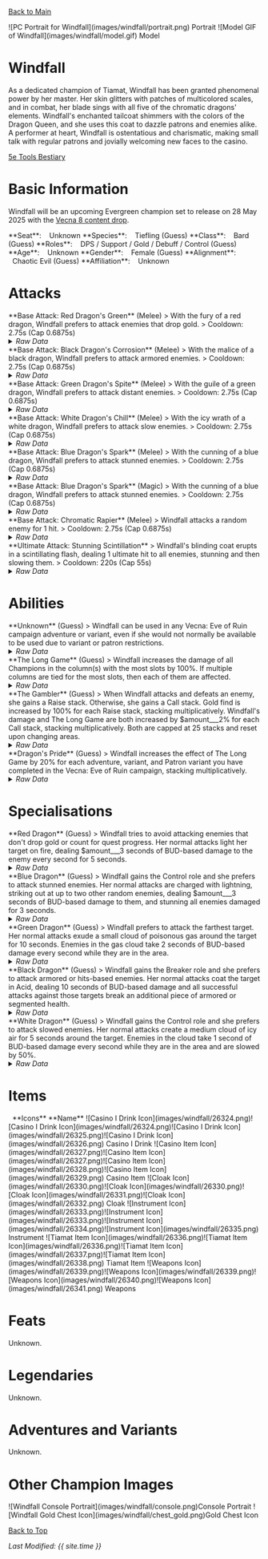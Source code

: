 [Back to Main](index.md)

<span class="championPortraitsRow">
    <span class="championPortraitsColumn">
        <span class="championPortraitsImage">
            ![PC Portrait for Windfall](images/windfall/portrait.png)
        </span>
        <span>
        Portrait
        </span>
    </span>
    <span class="championPortraitsColumn">
        <span class="championPortraitsImage">
            ![Model GIF of Windfall](images/windfall/model.gif)
        </span>
        <span>
        Model
        </span>
    </span>
</span>

# Windfall

As a dedicated champion of Tiamat, Windfall has been granted phenomenal power by her master. Her skin glitters with patches of multicolored scales, and in combat, her blade sings with all five of the chromatic dragons' elements. Windfall's enchanted tailcoat shimmers with the colors of the Dragon Queen, and she uses this coat to dazzle patrons and enemies alike.  
A performer at heart, Windfall is ostentatious and charismatic, making small talk with regular patrons and jovially welcoming new faces to the casino.

[5e Tools Bestiary](https://5e.tools/bestiary/windfall-veor.html)

# Basic Information

Windfall will be an upcoming Evergreen champion set to release on 28 May 2025 with the [Vecna 8 content drop](contentdrops.md#vecna-8---28-may-2025).

<span class="champStatsTableColumn">
    <span class="champStatsTableRow">
        <span class="champStatsTableInfoHeader">
            <span style="margin-right:4px;">**Seat**:</span>
        </span>
        <span class="champStatsTableInfoSmall">
            <span style="margin-left:8px;">Unknown</span>
        </span>
    </span>
    <span class="champStatsTableRow">
        <span class="champStatsTableInfoHeader">
            <span style="margin-right:4px;">**Species**:</span>
        </span>
        <span class="champStatsTableInfoSmall">
            <span style="margin-left:8px;">Tiefling (Guess)</span>
        </span>
    </span>
    <span class="champStatsTableRow">
        <span class="champStatsTableInfoHeader">
            <span style="margin-right:4px;">**Class**:</span>
        </span>
        <span class="champStatsTableInfoSmall">
            <span style="margin-left:8px;">Bard (Guess)</span>
        </span>
    </span>
    <span class="champStatsTableRow">
        <span class="champStatsTableInfoHeader">
            <span style="margin-right:4px;">**Roles**:</span>
        </span>
        <span class="champStatsTableInfoSmall">
            <span style="margin-left:8px;">DPS / Support / Gold / Debuff / Control (Guess)</span>
        </span>
    </span>
    <span class="champStatsTableRow">
        <span class="champStatsTableInfoHeader">
            <span style="margin-right:4px;">**Age**:</span>
        </span>
        <span class="champStatsTableInfoSmall">
            <span style="margin-left:8px;">Unknown</span>
        </span>
    </span>
    <span class="champStatsTableRow">
        <span class="champStatsTableInfoHeader">
            <span style="margin-right:4px;">**Gender**:</span>
        </span>
        <span class="champStatsTableInfoSmall">
            <span style="margin-left:8px;">Female (Guess)</span>
        </span>
    </span>
    <span class="champStatsTableRow">
        <span class="champStatsTableInfoHeader">
            <span style="margin-right:4px;">**Alignment**:</span>
        </span>
        <span class="champStatsTableInfoSmall">
            <span style="margin-left:8px;">Chaotic Evil (Guess)</span>
        </span>
    </span>
    <span class="champStatsTableRow">
        <span class="champStatsTableInfoHeader">
            <span style="margin-right:4px;">**Affiliation**:</span>
        </span>
        <span class="champStatsTableInfoSmall">
            <span style="margin-left:8px;">Unknown</span>
        </span>
    </span>
</span>

# Attacks

<div markdown="1" class="abilityBorder"><div markdown="1" class="abilityBorderInner">
**Base Attack: Red Dragon's Green** (Melee)
> With the fury of a red dragon, Windfall prefers to attack enemies that drop gold.  
> Cooldown: 2.75s (Cap 0.6875s)
<details><summary><em>Raw Data</em></summary>
<p>
<pre>
{
    "id": 846,
    "name": "Red Dragon's Greed",
    "description": "With the fury of a red dragon, Windfall prefers to attack enemies that drop gold.",
    "long_description": "",
    "graphic_id": 0,
    "target": "avoid_filler_or_random",
    "num_targets": 1,
    "aoe_radius": 0,
    "damage_modifier": 1,
    "cooldown": 2.75,
    "animations": [
        {
            "type": "melee_attack",
            "target_offset_x": -34,
            "damage_frame": 2,
            "jump_sound": 30,
            "sound_frames": {
                "2": 154
            }
        }
    ],
    "tags": [
        "melee"
    ],
    "damage_types": [
        "melee"
    ]
}
</pre>
</p>
</details>
</div></div>

<div markdown="1" class="abilityBorder"><div markdown="1" class="abilityBorderInner">
**Base Attack: Black Dragon's Corrosion** (Melee)
> With the malice of a black dragon, Windfall prefers to attack armored enemies.  
> Cooldown: 2.75s (Cap 0.6875s)
<details><summary><em>Raw Data</em></summary>
<p>
<pre>
{
    "id": 848,
    "name": "Black Dragon's Corrosion",
    "description": "With the malice of a black dragon, Windfall prefers to attack armored enemies.",
    "long_description": "",
    "graphic_id": 0,
    "target": "armored_and_hits_or_random",
    "num_targets": 1,
    "aoe_radius": 0,
    "damage_modifier": 1,
    "cooldown": 2.75,
    "animations": [
        {
            "type": "melee_attack",
            "target_offset_x": -34,
            "damage_frame": 2,
            "jump_sound": 30,
            "sound_frames": {
                "2": 154
            },
            "effects_on_monsters": [
                {
                    "effect_string": "do_nothing,0",
                    "overlay": 26391
                }
            ]
        }
    ],
    "tags": [
        "melee"
    ],
    "damage_types": [
        "melee"
    ]
}
</pre>
</p>
</details>
</div></div>

<div markdown="1" class="abilityBorder"><div markdown="1" class="abilityBorderInner">
**Base Attack: Green Dragon's Spite** (Melee)
> With the guile of a green dragon, Windfall prefers to attack distant enemies.  
> Cooldown: 2.75s (Cap 0.6875s)
<details><summary><em>Raw Data</em></summary>
<p>
<pre>
{
    "id": 849,
    "name": "Green Dragon's Spite",
    "description": "With the guile of a green dragon, Windfall prefers to attack distant enemies.",
    "long_description": "",
    "graphic_id": 0,
    "target": "back",
    "num_targets": 1,
    "aoe_radius": 0,
    "damage_modifier": 1,
    "cooldown": 2.75,
    "animations": [
        {
            "type": "melee_attack",
            "target_offset_x": -34,
            "damage_frame": 2,
            "jump_sound": 30,
            "sound_frames": {
                "2": 154
            }
        }
    ],
    "tags": [
        "melee"
    ],
    "damage_types": [
        "melee"
    ]
}
</pre>
</p>
</details>
</div></div>

<div markdown="1" class="abilityBorder"><div markdown="1" class="abilityBorderInner">
**Base Attack: White Dragon's Chill** (Melee)
> With the icy wrath of a white dragon, Windfall prefers to attack slow enemies.  
> Cooldown: 2.75s (Cap 0.6875s)
<details><summary><em>Raw Data</em></summary>
<p>
<pre>
{
    "id": 852,
    "name": "White Dragon's Chill",
    "description": "With the icy wrath of a white dragon, Windfall prefers to attack slow enemies.",
    "long_description": "",
    "graphic_id": 0,
    "target": "slowed_or_random",
    "num_targets": 1,
    "aoe_radius": 0,
    "damage_modifier": 1,
    "cooldown": 2.75,
    "animations": [
        {
            "type": "melee_attack",
            "target_offset_x": -34,
            "damage_frame": 2,
            "jump_sound": 30,
            "sound_frames": {
                "2": 154
            }
        }
    ],
    "tags": [
        "melee"
    ],
    "damage_types": [
        "melee"
    ]
}
</pre>
</p>
</details>
</div></div>

<div markdown="1" class="abilityBorder"><div markdown="1" class="abilityBorderInner">
**Base Attack: Blue Dragon's Spark** (Melee)
> With the cunning of a blue dragon, Windfall prefers to attack stunned enemies.  
> Cooldown: 2.75s (Cap 0.6875s)
<details><summary><em>Raw Data</em></summary>
<p>
<pre>
{
    "id": 853,
    "name": "Blue Dragon's Spark",
    "description": "With the cunning of a blue dragon, Windfall prefers to attack stunned enemies.",
    "long_description": "",
    "graphic_id": 0,
    "target": "stunned_or_random",
    "num_targets": 1,
    "aoe_radius": 0,
    "damage_modifier": 1,
    "cooldown": 2.75,
    "animations": [
        {
            "type": "melee_attack",
            "damage_frame": 8,
            "stun_on_hit": 3,
            "return_to_formation": false,
            "chain_attack_id": 854,
            "chain_attack_can_target_same": false
        }
    ],
    "tags": [
        "melee"
    ],
    "damage_types": [
        "melee"
    ]
}
</pre>
</p>
</details>
</div></div>

<div markdown="1" class="abilityBorder"><div markdown="1" class="abilityBorderInner">
**Base Attack: Blue Dragon's Spark** (Magic)
> With the cunning of a blue dragon, Windfall prefers to attack stunned enemies.  
> Cooldown: 2.75s (Cap 0.6875s)
<details><summary><em>Raw Data</em></summary>
<p>
<pre>
{
    "id": 854,
    "name": "Blue Dragon's Spark",
    "description": "With the cunning of a blue dragon, Windfall prefers to attack stunned enemies.",
    "long_description": "",
    "graphic_id": 0,
    "target": "stunned_or_random",
    "num_targets": 1,
    "aoe_radius": 0,
    "damage_modifier": 0,
    "cooldown": 2.75,
    "animations": [
        {
            "type": "ranged_attack",
            "projectile": "chain_lightning",
            "require_targets_to_start": false,
            "jump_from_target": true,
            "shoot_frame": 1,
            "sound_frames": {
                "1": 169
            },
            "hit_sound": 133,
            "stun_on_hit": 3,
            "shoot_offset_x": 0,
            "shoot_offset_y": 0,
            "projectile_details": {
                "chain_targets": 1,
                "fixed_time_to_target": 0.15,
                "has_trail": false,
                "hit_effect_graphic": "Effect_Windfall_Lightning_Hit",
                "segment_graphics": [
                    "Effect_Windfall_Lightning_Segment1",
                    "Effect_Windfall_Lightning_Segment2",
                    "Effect_Windfall_Lightning_Segment3"
                ]
            },
            "bonus_damage_from": {
                "type": "seconds_of_bud",
                "amount": 1,
                "bud_override_upgrade_id": 17057,
                "bud_override_index": 2
            },
            "force_count_for_bud": false
        }
    ],
    "tags": [
        "ranged"
    ],
    "damage_types": [
        "magic"
    ]
}
</pre>
</p>
</details>
</div></div>

<div markdown="1" class="abilityBorder"><div markdown="1" class="abilityBorderInner">
**Base Attack: Chromatic Rapier** (Melee)
> Windfall attacks a random enemy for 1 hit.  
> Cooldown: 2.75s (Cap 0.6875s)
<details><summary><em>Raw Data</em></summary>
<p>
<pre>
{
    "id": 857,
    "name": "Chromatic Rapier",
    "description": "Windfall attacks a random enemy for 1 hit.",
    "long_description": "",
    "graphic_id": 0,
    "target": "random",
    "num_targets": 1,
    "aoe_radius": 0,
    "damage_modifier": 1,
    "cooldown": 2.75,
    "animations": [
        {
            "type": "melee_attack",
            "target_offset_x": -34,
            "damage_frame": 2,
            "jump_sound": 30,
            "sound_frames": {
                "2": 154
            }
        }
    ],
    "tags": [
        "melee"
    ],
    "damage_types": [
        "melee"
    ]
}
</pre>
</p>
</details>
</div></div>

<div markdown="1" class="abilityBorder"><div markdown="1" class="abilityBorderInner">
**Ultimate Attack: Stunning Scintillation**
> Windfall's blinding coat erupts in a scintillating flash, dealing 1 ultimate hit to all enemies, stunning and then slowing them.  
> Cooldown: 220s (Cap 55s)
<details><summary><em>Raw Data</em></summary>
<p>
<pre>
{
    "id": 855,
    "name": "Stunning Scintillation",
    "description": "Windfall deals 1 ultimate hit to all enemies, stunning them before slowing them.",
    "long_description": "Windfall's blinding coat erupts in a scintillating flash, dealing 1 ultimate hit to all enemies, stunning and then slowing them.",
    "graphic_id": 26385,
    "target": "all",
    "num_targets": 1,
    "aoe_radius": 0,
    "damage_modifier": 1,
    "cooldown": 220,
    "animations": [
        {
            "type": "ultimate_attack",
            "ultimate": "windfall",
            "duration": 8,
            "stun_duration": 3,
            "animation_sequence_name": "ultimate",
            "projectile_details": {
                "chain_targets": 0,
                "fixed_time_to_target": 0.15,
                "follow_source": true,
                "has_trail": false,
                "hit_effect_graphic": "Effect_Windfall_Lightning_Hit",
                "segment_graphics": [
                    "Effect_WindfallChainLightningSegment1",
                    "Effect_WindfallChainLightningSegment2",
                    "Effect_WindfallChainLightningSegment3"
                ]
            },
            "effects_on_monsters": [
                {
                    "effect_string": "monster_speed_reduce,50",
                    "for_time": 6
                }
            ],
            "force_count_for_bud": false
        }
    ],
    "tags": [
        "melee"
    ],
    "damage_types": [
        "melee"
    ]
}
</pre>
</p>
</details>
</div></div>

# Abilities

<div markdown="1" class="abilityBorder"><div markdown="1" class="abilityBorderInner">
**Unknown** (Guess)
> Windfall can be used in any Vecna: Eve of Ruin campaign adventure or variant, even if she would not normally be available to be used due to variant or patron restrictions.
<details><summary><em>Raw Data</em></summary>
<p>
<pre>
{
    "id": 2295,
    "flavour_text": "",
    "description": {
        "desc": "Windfall can be used in any Vecna: Eve of Ruin campaign adventure or variant, even if she would not normally be available to be used due to variant or patron restrictions."
    },
    "effect_keys": [],
    "requirements": "",
    "graphic_id": 0,
    "large_graphic_id": 0,
    "properties": {
        "is_formation_ability": true,
        "formation_circle_icon": false
    }
}
</pre>
</p>
</details>
</div></div>

<div markdown="1" class="abilityBorder"><div markdown="1" class="abilityBorderInner">
**The Long Game** (Guess)
> Windfall increases the damage of all Champions in the column(s) with the most slots by 100%. If multiple columns are tied for the most slots, then each of them are affected.
<details><summary><em>Raw Data</em></summary>
<p>
<pre>
{
    "id": 2296,
    "flavour_text": "",
    "description": {
        "desc": "Windfall increases the damage of all Champions in the column(s) with the most slots by $amount%. If multiple columns are tied for the most slots, then each of them are affected."
    },
    "effect_keys": [
        {
            "effect_string": "hero_dps_multiplier_mult,100",
            "targets": [
                "tallest_column"
            ],
            "use_computed_amount_for_description": true,
            "off_when_benched": true
        }
    ],
    "requirements": "",
    "graphic_id": 26379,
    "large_graphic_id": 26376,
    "properties": {
        "is_formation_ability": true
    }
}
</pre>
</p>
</details>
</div></div>

<div markdown="1" class="abilityBorder"><div markdown="1" class="abilityBorderInner">
**The Gambler** (Guess)
> When Windfall attacks and defeats an enemy, she gains a Raise stack. Otherwise, she gains a Call stack. Gold find is increased by 100% for each Raise stack, stacking multiplicatively. Windfall's damage and The Long Game are both increased by $amount___2% for each Call stack, stacking multiplicatively. Both are capped at 25 stacks and reset upon changing areas.
<details><summary><em>Raw Data</em></summary>
<p>
<pre>
{
    "id": 2297,
    "flavour_text": "",
    "description": {
        "desc": "When Windfall attacks and defeats an enemy, she gains a Raise stack. Otherwise, she gains a Call stack. Gold find is increased by $amount% for each Raise stack, stacking multiplicatively. Windfall's damage and The Long Game are both increased by $amount___2% for each Call stack, stacking multiplicatively. Both are capped at 25 stacks and reset upon changing areas."
    },
    "effect_keys": [
        {
            "effect_string": "gold_multiplier_mult,100",
            "stacks_on_trigger": "monster_killed_by_owner",
            "more_triggers": [
                {
                    "trigger": "area_changed",
                    "action": {
                        "type": "reset_stacks"
                    }
                }
            ],
            "stack_title": "Raise Stacks",
            "total_title": "Raise Stack Bonus",
            "max_stacks": 25,
            "stacks_multiply": true,
            "show_bonus": true,
            "off_when_benched": true
        },
        {
            "effect_string": "do_nothing,100",
            "stacks_on_trigger": "owner_attack_no_kill",
            "more_triggers": [
                {
                    "trigger": "area_changed",
                    "action": {
                        "type": "reset_stacks"
                    }
                }
            ],
            "stack_title": "Call Stacks",
            "total_title": "Call Stack Bonus",
            "max_stacks": 25,
            "stacks_multiply": true,
            "show_bonus": true,
            "off_when_benched": true
        },
        {
            "effect_string": "hero_dps_multiplier_mult,100",
            "amount_expr": "upgrade_amount(17054,1)",
            "targets": [
                "self"
            ],
            "off_when_benched": true,
            "show_bonus": false
        },
        {
            "effect_string": "buff_upgrade,100,17053",
            "amount_expr": "upgrade_amount(17054,1)",
            "off_when_benched": true,
            "show_bonus": false
        }
    ],
    "requirements": "",
    "graphic_id": 26378,
    "large_graphic_id": 26375,
    "properties": {
        "is_formation_ability": true,
        "indexed_effect_properties": true,
        "per_effect_index_bonuses": true,
        "formation_circle_icon": false,
        "owner_use_outgoing_description": true
    }
}
</pre>
</p>
</details>
</div></div>

<div markdown="1" class="abilityBorder"><div markdown="1" class="abilityBorderInner">
**Dragon's Pride** (Guess)
> Windfall increases the effect of The Long Game by 20% for each adventure, variant, and Patron variant you have completed in the Vecna: Eve of Ruin campaign, stacking multiplicatively.
<details><summary><em>Raw Data</em></summary>
<p>
<pre>
{
    "id": 2298,
    "flavour_text": "",
    "description": {
        "desc": "Windfall increases the effect of The Long Game by $(not_buffed amount)% for each adventure, variant, and Patron variant you have completed in the Vecna: Eve of Ruin campaign, stacking multiplicatively."
    },
    "effect_keys": [
        {
            "off_when_benched": true,
            "effect_string": "buff_upgrade,20,17053",
            "stacks_multiply": true,
            "show_bonus": true,
            "amount_func": "mult",
            "stack_func": "get_stat",
            "stat": "VecnaAdventuresCompleted",
            "ided_stat_id": 31,
            "ided_stat_handler": "CompletedAdventuresVariantsAndPatronVariants",
            "use_computed_amount_for_description": true,
            "stack_title": "Vecna: Eve of Ruin Adventures Completed",
            "amount_updated_listeners": [
                "stat_changed,VecnaAdventuresCompleted"
            ]
        }
    ],
    "requirements": "",
    "graphic_id": 26377,
    "large_graphic_id": 26374,
    "properties": {
        "is_formation_ability": true,
        "formation_circle_icon": false
    }
}
</pre>
</p>
</details>
</div></div>

# Specialisations

<div markdown="1" class="abilityBorder"><div markdown="1" class="abilityBorderInner">
**Red Dragon** (Guess)
> Windfall tries to avoid attacking enemies that don't drop gold or count for quest progress. Her normal attacks light her target on fire, dealing $amount___3 seconds of BUD-based damage to the enemy every second for 5 seconds.
<details><summary><em>Raw Data</em></summary>
<p>
<pre>
{
    "id": 2299,
    "flavour_text": "",
    "description": {
        "desc": "Windfall tries to avoid attacking enemies that don't drop gold or count for quest progress. Her normal attacks light her target on fire, dealing $amount___3 seconds of BUD-based damage to the enemy every second for $time___2 seconds."
    },
    "effect_keys": [
        {
            "effect_string": "change_base_attack,846"
        },
        {
            "effect_string": "chance_attack_adds_dot,300,5,1,100,846",
            "pop_damage": true,
            "use_bud": true,
            "fixed_damage": true,
            "graphic": {
                "active_graphic_id": 26299,
                "scale_y": 0.3
            }
        },
        {
            "effect_string": "do_nothing,3"
        },
        {
            "effect_string": "expression_on_trigger,owner_attack_with_id",
            "trigger_params": [
                "846"
            ],
            "per_trigger_expr": "{AppendToSaveStat(`windfall_spec_0_attack`, false, trigger_count) NotifyStatChanged(`WindfallFiveHeadsOfTiamat`, false)}",
            "off_when_benched": true
        }
    ],
    "requirements": "",
    "graphic_id": 26383,
    "large_graphic_id": 0,
    "properties": {
        "is_formation_ability": true,
        "indexed_effect_properties": true,
        "per_effect_index_bonuses": true,
        "owner_use_outgoing_description": true
    }
}
</pre>
</p>
</details>
</div></div>

<div markdown="1" class="abilityBorder"><div markdown="1" class="abilityBorderInner">
**Blue Dragon** (Guess)
> Windfall gains the Control role and she prefers to attack stunned enemies. Her normal attacks are charged with lightning, striking out at up to two other random enemies, dealing $amount___3 seconds of BUD-based damage to them, and stunning all enemies damaged for 3 seconds.
<details><summary><em>Raw Data</em></summary>
<p>
<pre>
{
    "id": 2300,
    "flavour_text": "",
    "description": {
        "desc": "Windfall gains the Control role and she prefers to attack stunned enemies. Her normal attacks are charged with lightning, striking out at up to two other random enemies, dealing $amount___3 seconds of BUD-based damage to them, and stunning all enemies damaged for 3 seconds."
    },
    "effect_keys": [
        {
            "effect_string": "add_hero_tags,0,control"
        },
        {
            "effect_string": "change_base_attack,853"
        },
        {
            "effect_string": "do_nothing,5"
        },
        {
            "effect_string": "expression_on_trigger,owner_attack_with_id",
            "trigger_params": [
                "853"
            ],
            "per_trigger_expr": "{AppendToSaveStat(`windfall_spec_1_attack`, false, trigger_count) NotifyStatChanged(`WindfallFiveHeadsOfTiamat`, false)}",
            "off_when_benched": true
        }
    ],
    "requirements": "",
    "graphic_id": 26381,
    "large_graphic_id": 0,
    "properties": {
        "is_formation_ability": true,
        "indexed_effect_properties": true,
        "per_effect_index_bonuses": true,
        "owner_use_outgoing_description": true,
        "default_bonus_index": 2
    }
}
</pre>
</p>
</details>
</div></div>

<div markdown="1" class="abilityBorder"><div markdown="1" class="abilityBorderInner">
**Green Dragon** (Guess)
> Windfall prefers to attack the farthest target. Her normal attacks exude a small cloud of poisonous gas around the target for 10 seconds. Enemies in the gas cloud take 2 seconds of BUD-based damage every second while they are in the area.
<details><summary><em>Raw Data</em></summary>
<p>
<pre>
{
    "id": 2301,
    "flavour_text": "",
    "description": {
        "desc": "Windfall prefers to attack the farthest target. Her normal attacks exude a small cloud of poisonous gas around the target for 10 seconds. Enemies in the gas cloud take $amount___2 seconds of BUD-based damage every second while they are in the area."
    },
    "effect_keys": [
        {
            "effect_string": "change_base_attack,849"
        },
        {
            "effect_string": "add_monster_hit_effects,2",
            "optional_attack_ids": [
                849
            ],
            "monster_effect": {
                "effect_string": "ground_effect_area,$amount",
                "area_key": "green_dragon_poison_clouds",
                "drop_on_hero": true,
                "radius": 100,
                "duration": 10,
                "area_effects": [
                    {
                        "effect_string": "bud_dot,$amount",
                        "tick_rate": 1,
                        "total_ticks": 9999,
                        "for_time": "10",
                        "time_stack_type": "time_reset",
                        "use_collection_source": true,
                        "stack_across_effects": false
                    }
                ],
                "cloud_graphics": [
                    "Effect_WyrmspeakerGreen_CloudKill1",
                    "Effect_WyrmspeakerGreen_CloudKill2"
                ],
                "density": 7,
                "use_static_position": true,
                "do_not_stack": true
            }
        },
        {
            "effect_string": "expression_on_trigger,owner_attack_with_id",
            "trigger_params": [
                "849"
            ],
            "per_trigger_expr": "{AppendToSaveStat(`windfall_spec_2_attack`, false, trigger_count) NotifyStatChanged(`WindfallFiveHeadsOfTiamat`, false)}",
            "off_when_benched": true
        }
    ],
    "requirements": "",
    "graphic_id": 26382,
    "large_graphic_id": 0,
    "properties": {
        "is_formation_ability": true,
        "indexed_effect_properties": true,
        "per_effect_index_bonuses": true,
        "owner_use_outgoing_description": true,
        "default_bonus_index": 1
    }
}
</pre>
</p>
</details>
</div></div>

<div markdown="1" class="abilityBorder"><div markdown="1" class="abilityBorderInner">
**Black Dragon** (Guess)
> Windfall gains the Breaker role and she prefers to attack armored or hits-based enemies. Her normal attacks coat the target in Acid, dealing 10 seconds of BUD-based damage and all successful attacks against those targets break an additional piece of armored or segmented health.
<details><summary><em>Raw Data</em></summary>
<p>
<pre>
{
    "id": 2302,
    "flavour_text": "",
    "description": {
        "desc": "Windfall gains the Breaker role and she prefers to attack armored or hits-based enemies. Her normal attacks coat the target in Acid, dealing $amount___3 seconds of BUD-based damage and all successful attacks against those targets break an additional piece of armored or segmented health."
    },
    "effect_keys": [
        {
            "effect_string": "add_hero_tags,0,breaking"
        },
        {
            "effect_string": "change_base_attack,848"
        },
        {
            "effect_string": "hero_deal_bud_on_attack,10"
        },
        {
            "effect_string": "windfall_black_dragon_debuff,0",
            "debuff_max_stacks": 1,
            "debuffing_attack_ids": [
                848
            ],
            "debuff_before_damage": false,
            "off_when_benched": true,
            "debuff_effects": [
                {
                    "effect_string": "increase_damage_on_armor_and_hits,1",
                    "active_graphic_id": 26391,
                    "stacks_on_reapply": false,
                    "manual_stacking": true,
                    "default_stacks": 0,
                    "max_stacks": 1,
                    "stacks_multiply": false,
                    "use_collection_source": true
                }
            ]
        },
        {
            "effect_string": "expression_on_trigger,owner_attack_with_id",
            "trigger_params": [
                "848"
            ],
            "per_trigger_expr": "{AppendToSaveStat(`windfall_spec_3_attack`, false, trigger_count) NotifyStatChanged(`WindfallFiveHeadsOfTiamat`, false)}",
            "off_when_benched": true
        }
    ],
    "requirements": "",
    "graphic_id": 26380,
    "large_graphic_id": 0,
    "properties": {
        "is_formation_ability": true,
        "indexed_effect_properties": true,
        "per_effect_index_bonuses": true,
        "owner_use_outgoing_description": true
    }
}
</pre>
</p>
</details>
</div></div>

<div markdown="1" class="abilityBorder"><div markdown="1" class="abilityBorderInner">
**White Dragon** (Guess)
> Windfall gains the Control role and she prefers to attack slowed enemies. Her normal attacks create a medium cloud of icy air for 5 seconds around the target. Enemies in the cloud take 1 second of BUD-based damage every second while they are in the area and are slowed by 50%.
<details><summary><em>Raw Data</em></summary>
<p>
<pre>
{
    "id": 2303,
    "flavour_text": "",
    "description": {
        "desc": "Windfall gains the Control role and she prefers to attack slowed enemies. Her normal attacks create a medium cloud of icy air for 5 seconds around the target. Enemies in the cloud take $amount___3 second of BUD-based damage every second while they are in the area and are slowed by 50%."
    },
    "effect_keys": [
        {
            "effect_string": "add_hero_tags,0,control"
        },
        {
            "effect_string": "change_base_attack,852"
        },
        {
            "effect_string": "add_monster_hit_effects,1",
            "optional_attack_ids": [
                852
            ],
            "monster_effect": {
                "effect_string": "ground_effect_area,$amount",
                "area_key": "white_dragon_ice_clouds",
                "drop_on_hero": true,
                "radius": 150,
                "duration": 5,
                "area_effects": [
                    {
                        "effect_string": "bud_dot,$amount",
                        "tick_rate": 1,
                        "total_ticks": 9999,
                        "for_time": "5",
                        "time_stack_type": "time_reset",
                        "use_collection_source": true,
                        "stack_across_effects": false
                    },
                    {
                        "effect_string": "monster_speed_reduce,50",
                        "use_collection_source": false
                    }
                ],
                "cloud_graphics": [
                    "Effect_FluffyCloud1",
                    "Effect_FluffyCloud2"
                ],
                "density": 10,
                "use_static_position": true,
                "do_not_stack": true
            }
        },
        {
            "effect_string": "expression_on_trigger,owner_attack_with_id",
            "trigger_params": [
                "852"
            ],
            "per_trigger_expr": "{AppendToSaveStat(`windfall_spec_4_attack`, false, trigger_count) NotifyStatChanged(`WindfallFiveHeadsOfTiamat`, false)}",
            "off_when_benched": true
        }
    ],
    "requirements": "",
    "graphic_id": 26384,
    "large_graphic_id": 0,
    "properties": {
        "is_formation_ability": true,
        "indexed_effect_properties": true,
        "per_effect_index_bonuses": true,
        "owner_use_outgoing_description": true,
        "default_bonus_index": 2
    }
}
</pre>
</p>
</details>
</div></div>

# Items

<span class="itemTableColumn">
    <span class="itemTableRowHeader">
        <span class="itemTableIcon">
            <span style="margin-left:8px;">**Icons**</span>
        </span>
        <span class="itemTableNameSmall">
            **Name**
        </span>
    </span>
    <span class="itemTableRow">
        <span class="itemTableIcon">
            <span class="itemTableIcon1">![Casino I Drink Icon](images/windfall/26324.png)</span><span class="itemTableIcon2">![Casino I Drink Icon](images/windfall/26324.png)</span><span class="itemTableIcon3">![Casino I Drink Icon](images/windfall/26325.png)</span><span class="itemTableIcon4">![Casino I Drink Icon](images/windfall/26326.png)</span>
        </span>
        <span class="itemTableNameSmall">
            Casino I Drink
        </span>
    </span>
    <span class="itemTableRow">
        <span class="itemTableIcon">
            <span class="itemTableIcon1">![Casino Item Icon](images/windfall/26327.png)</span><span class="itemTableIcon2">![Casino Item Icon](images/windfall/26327.png)</span><span class="itemTableIcon3">![Casino Item Icon](images/windfall/26328.png)</span><span class="itemTableIcon4">![Casino Item Icon](images/windfall/26329.png)</span>
        </span>
        <span class="itemTableNameSmall">
            Casino Item
        </span>
    </span>
    <span class="itemTableRow">
        <span class="itemTableIcon">
            <span class="itemTableIcon1">![Cloak Icon](images/windfall/26330.png)</span><span class="itemTableIcon2">![Cloak Icon](images/windfall/26330.png)</span><span class="itemTableIcon3">![Cloak Icon](images/windfall/26331.png)</span><span class="itemTableIcon4">![Cloak Icon](images/windfall/26332.png)</span>
        </span>
        <span class="itemTableNameSmall">
            Cloak
        </span>
    </span>
    <span class="itemTableRow">
        <span class="itemTableIcon">
            <span class="itemTableIcon1">![Instrument Icon](images/windfall/26333.png)</span><span class="itemTableIcon2">![Instrument Icon](images/windfall/26333.png)</span><span class="itemTableIcon3">![Instrument Icon](images/windfall/26334.png)</span><span class="itemTableIcon4">![Instrument Icon](images/windfall/26335.png)</span>
        </span>
        <span class="itemTableNameSmall">
            Instrument
        </span>
    </span>
    <span class="itemTableRow">
        <span class="itemTableIcon">
            <span class="itemTableIcon1">![Tiamat Item Icon](images/windfall/26336.png)</span><span class="itemTableIcon2">![Tiamat Item Icon](images/windfall/26336.png)</span><span class="itemTableIcon3">![Tiamat Item Icon](images/windfall/26337.png)</span><span class="itemTableIcon4">![Tiamat Item Icon](images/windfall/26338.png)</span>
        </span>
        <span class="itemTableNameSmall">
            Tiamat Item
        </span>
    </span>
    <span class="itemTableRow">
        <span class="itemTableIcon">
            <span class="itemTableIcon1">![Weapons Icon](images/windfall/26339.png)</span><span class="itemTableIcon2">![Weapons Icon](images/windfall/26339.png)</span><span class="itemTableIcon3">![Weapons Icon](images/windfall/26340.png)</span><span class="itemTableIcon4">![Weapons Icon](images/windfall/26341.png)</span>
        </span>
        <span class="itemTableNameSmall">
            Weapons
        </span>
    </span>
</span>

# Feats

Unknown.

# Legendaries

Unknown.

# Adventures and Variants

Unknown.

# Other Champion Images

<span class="championImagesColumn">
    <span class="championImagesRow">
        <span class="championImagesPortrait">
            ![Windfall Console Portrait](images/windfall/console.png)Console Portrait
        </span>
    </span>
    <span class="championImagesRow">
        <span class="championImagesChests">
            ![Windfall Gold Chest Icon](images/windfall/chest_gold.png)Gold Chest Icon
        </span>
    </span>
</span>

[Back to Top](#top)

*Last Modified: {{ site.time }}*